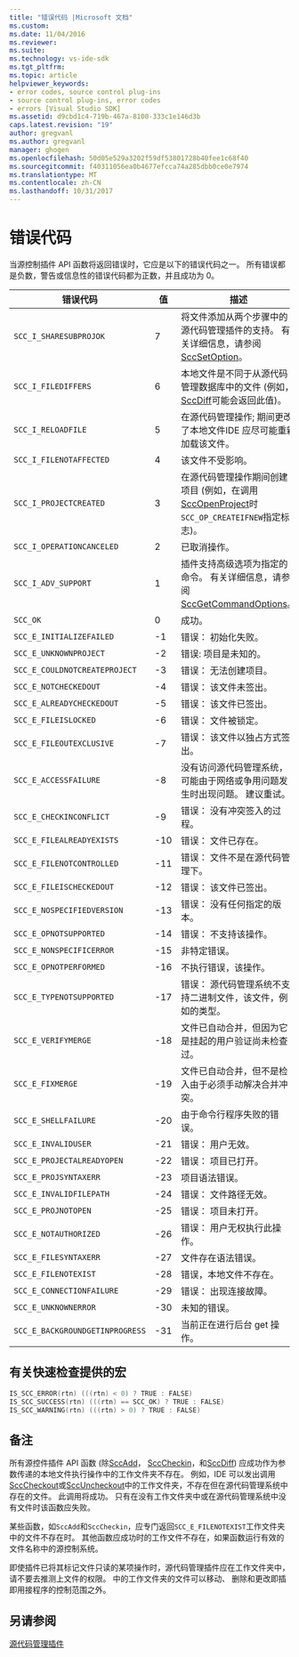 ```yaml
---
title: "错误代码 |Microsoft 文档"
ms.custom: 
ms.date: 11/04/2016
ms.reviewer: 
ms.suite: 
ms.technology: vs-ide-sdk
ms.tgt_pltfrm: 
ms.topic: article
helpviewer_keywords:
- error codes, source control plug-ins
- source control plug-ins, error codes
- errors [Visual Studio SDK]
ms.assetid: d9cbd1c4-719b-467a-8100-333c1e146d3b
caps.latest.revision: "19"
author: gregvanl
ms.author: gregvanl
manager: ghogen
ms.openlocfilehash: 50d05e529a3202f59df53801728b40fee1c68f40
ms.sourcegitcommit: f40311056ea0b4677efcca74a285dbb0ce0e7974
ms.translationtype: MT
ms.contentlocale: zh-CN
ms.lasthandoff: 10/31/2017
---
```

# <a name="error-codes"></a>错误代码
当源控制插件 API 函数将返回错误时，它应是以下的错误代码之一。 所有错误都是负数，警告或信息性的错误代码都为正数，并且成功为 0。  
  
|错误代码|值|描述|  
|----------------|-----------|-----------------|  
|`SCC_I_SHARESUBPROJOK`|7|将文件添加从两个步骤中的源代码管理插件的支持。 有关详细信息，请参阅[SccSetOption](../extensibility/sccsetoption-function.md)。|  
|`SCC_I_FILEDIFFERS`|6|本地文件是不同于从源代码管理数据库中的文件 (例如， [SccDiff](../extensibility/sccdiff-function.md)可能会返回此值)。|  
|`SCC_I_RELOADFILE`|5|在源代码管理操作; 期间更改了本地文件IDE 应尽可能重新加载该文件。|  
|`SCC_I_FILENOTAFFECTED`|4|该文件不受影响。|  
|`SCC_I_PROJECTCREATED`|3|在源代码管理操作期间创建项目 (例如，在调用[SccOpenProject](../extensibility/sccopenproject-function.md)时`SCC_OP_CREATEIFNEW`指定标志)。|  
|`SCC_I_OPERATIONCANCELED`|2|已取消操作。|  
|`SCC_I_ADV_SUPPORT`|1|插件支持高级选项为指定的命令。 有关详细信息，请参阅[SccGetCommandOptions](../extensibility/sccgetcommandoptions-function.md)。|  
|`SCC_OK`|0|成功。|  
|`SCC_E_INITIALIZEFAILED`|-1|错误： 初始化失败。|  
|`SCC_E_UNKNOWNPROJECT`|-2|错误: 项目是未知的。|  
|`SCC_E_COULDNOTCREATEPROJECT`|-3|错误： 无法创建项目。|  
|`SCC_E_NOTCHECKEDOUT`|-4|错误： 该文件未签出。|  
|`SCC_E_ALREADYCHECKEDOUT`|-5|错误： 该文件已签出。|  
|`SCC_E_FILEISLOCKED`|-6|错误： 文件被锁定。|  
|`SCC_E_FILEOUTEXCLUSIVE`|-7|错误： 该文件以独占方式签出。|  
|`SCC_E_ACCESSFAILURE`|-8|没有访问源代码管理系统，可能由于网络或争用问题发生时出现问题。 建议重试。|  
|`SCC_E_CHECKINCONFLICT`|-9|错误： 没有冲突签入的过程。|  
|`SCC_E_FILEALREADYEXISTS`|-10|错误： 文件已存在。|  
|`SCC_E_FILENOTCONTROLLED`|-11|错误： 文件不是在源代码管理下。|  
|`SCC_E_FILEISCHECKEDOUT`|-12|错误： 该文件已签出。|  
|`SCC_E_NOSPECIFIEDVERSION`|-13|错误： 没有任何指定的版本。|  
|`SCC_E_OPNOTSUPPORTED`|-14|错误： 不支持该操作。|  
|`SCC_E_NONSPECIFICERROR`|-15|非特定错误。|  
|`SCC_E_OPNOTPERFORMED`|-16|不执行错误，该操作。|  
|`SCC_E_TYPENOTSUPPORTED`|-17|错误： 源代码管理系统不支持二进制文件，该文件，例如的类型。|  
|`SCC_E_VERIFYMERGE`|-18|文件已自动合并，但因为它是挂起的用户验证尚未检查过。|  
|`SCC_E_FIXMERGE`|-19|文件已自动合并，但不是检入由于必须手动解决合并冲突。|  
|`SCC_E_SHELLFAILURE`|-20|由于命令行程序失败的错误。|  
|`SCC_E_INVALIDUSER`|-21|错误： 用户无效。|  
|`SCC_E_PROJECTALREADYOPEN`|-22|错误： 项目已打开。|  
|`SCC_E_PROJSYNTAXERR`|-23|项目语法错误。|  
|`SCC_E_INVALIDFILEPATH`|-24|错误： 文件路径无效。|  
|`SCC_E_PROJNOTOPEN`|-25|错误： 项目未打开。|  
|`SCC_E_NOTAUTHORIZED`|-26|错误： 用户无权执行此操作。|  
|`SCC_E_FILESYNTAXERR`|-27|文件存在语法错误。|  
|`SCC_E_FILENOTEXIST`|-28|错误，本地文件不存在。|  
|`SCC_E_CONNECTIONFAILURE`|-29|错误： 出现连接故障。|  
|`SCC_E_UNKNOWNERROR`|-30|未知的错误。|  
|`SCC_E_BACKGROUNDGETINPROGRESS`|-31|当前正在进行后台 get 操作。|  
  
## <a name="macros-provided-for-quick-checking"></a>有关快速检查提供的宏  
  
```cpp  
IS_SCC_ERROR(rtn) (((rtn) < 0) ? TRUE : FALSE)  
IS_SCC_SUCCESS(rtn) (((rtn) == SCC_OK) ? TRUE : FALSE)  
IS_SCC_WARNING(rtn) (((rtn) > 0) ? TRUE : FALSE)  
```  
  
## <a name="remarks"></a>备注  
 所有源控件插件 API 函数 (除[SccAdd](../extensibility/sccadd-function.md)， [SccCheckin](../extensibility/scccheckin-function.md)，和[SccDiff](../extensibility/sccdiff-function.md)) 应成功作为参数传递的本地文件执行操作中的工作文件夹不存在。 例如，IDE 可以发出调用[SccCheckout](../extensibility/scccheckout-function.md)或[SccUncheckout](../extensibility/sccuncheckout-function.md)中的工作文件夹，不存在但在源代码管理系统中存在的文件。 此调用将成功。 只有在没有工作文件夹中或在源代码管理系统中没有文件时该函数应失败。  
  
 某些函数，如`SccAdd`和`SccCheckin`，应专门返回`SCC_E_FILENOTEXIST`工作文件夹中的文件不存在时。 其他函数应成功时的工作文件不存在，如果函数运行有效的文件名称中的源控制系统。  
  
 即使插件已将其标记文件只读的某项操作时，源代码管理插件应在工作文件夹中，请不要去推测上文件的权限。 中的工作文件夹的文件可以移动、 删除和更改即插即用接程序的控制范围之外。  
  
## <a name="see-also"></a>另请参阅  
 [源代码管理插件](../extensibility/source-control-plug-ins.md)